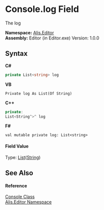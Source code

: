 # Console.log Field
 

The log

**Namespace:**&nbsp;<a href="b150ade4-39de-a232-5f06-d3cdc1b2c538">Alis.Editor</a><br />**Assembly:**&nbsp;Editor (in Editor.exe) Version: 1.0.0

## Syntax

**C#**<br />
``` C#
private List<string> log
```

**VB**<br />
``` VB
Private log As List(Of String)
```

**C++**<br />
``` C++
private:
List<String^>^ log
```

**F#**<br />
``` F#
val mutable private log: List<string>
```


#### Field Value
Type: <a href="https://docs.microsoft.com/dotnet/api/system.collections.generic.list-1" target="_blank">List</a>(<a href="https://docs.microsoft.com/dotnet/api/system.string" target="_blank">String</a>)

## See Also


#### Reference
<a href="1b49d593-56e1-26b5-88a8-1c9505524459">Console Class</a><br /><a href="b150ade4-39de-a232-5f06-d3cdc1b2c538">Alis.Editor Namespace</a><br />